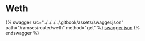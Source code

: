 # Weth

{% swagger src="../../../../.gitbook/assets/swagger.json" path="/ramses/router/weth" method="get" %}
[swagger.json](../../../../.gitbook/assets/swagger.json)
{% endswagger %}
